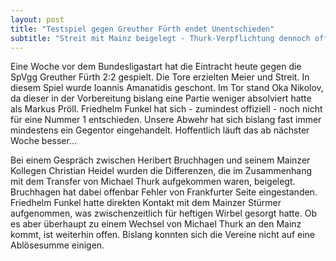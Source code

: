 ```yaml
---
layout: post
title: "Testspiel gegen Greuther Fürth endet Unentschieden"
subtitle: "Streit mit Mainz beigelegt - Thurk-Verpflichtung dennoch offen"
---
```


Eine Woche vor dem Bundesligastart hat die Eintracht heute gegen die SpVgg Greuther Fürth 2:2 gespielt. Die Tore erzielten Meier und Streit. In diesem Spiel wurde Ioannis Amanatidis geschont. Im Tor stand Oka Nikolov, da dieser in der Vorbereitung bislang eine Partie weniger absolviert hatte als Markus Pröll. Friedhelm Funkel hat sich - zumindest offiziell - noch nicht für eine Nummer 1 entschieden. Unsere Abwehr hat sich bislang fast immer mindestens ein Gegentor eingehandelt. Hoffentlich läuft das ab nächster Woche besser...

Bei einem Gespräch zwischen Heribert Bruchhagen und seinem Mainzer Kollegen Christian Heidel wurden die Differenzen, die im Zusammenhang mit dem Transfer von Michael Thurk aufgekommen waren, beigelegt. Bruchhagen hat dabei offenbar Fehler von Frankfurter Seite eingestanden. Friedhelm Funkel hatte direkten Kontakt mit dem Mainzer Stürmer aufgenommen, was zwischenzeitlich für heftigen Wirbel gesorgt hatte. Ob es aber überhaupt zu einem Wechsel von Michael Thurk an den Mainz kommt, ist weiterhin offen. Bislang konnten sich die Vereine nicht auf eine Ablösesumme einigen.
